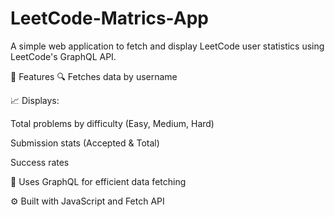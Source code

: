 # LeetCode-Matrics-App
A simple web application to fetch and display LeetCode user statistics using LeetCode's GraphQL API.

🚀 Features
🔍 Fetches data by username

📈 Displays:

Total problems by difficulty (Easy, Medium, Hard)

Submission stats (Accepted & Total)

Success rates

📡 Uses GraphQL for efficient data fetching

⚙️ Built with JavaScript and Fetch API

